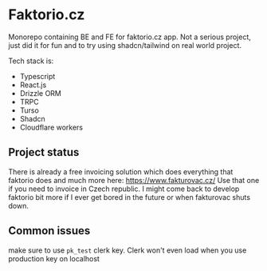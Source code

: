# Faktorio.cz

Monorepo containing BE and FE for faktorio.cz app.
Not a serious project, just did it for fun and to try using shadcn/tailwind on real world project.

Tech stack is:

- Typescript
- React.js
- Drizzle ORM
- TRPC
- Turso
- Shadcn
- Cloudflare workers

## Project status

There is already a free invoicing solution which does everything that faktorio does and much more here: https://www.fakturovac.cz/
Use that one if you need to invoice in Czech republic.
I might come back to develop faktorio bit more if I ever get bored in the future or when fakturovac shuts down.

## Common issues

make sure to use `pk_test` clerk key. Clerk won't even load when you use production key on localhost
